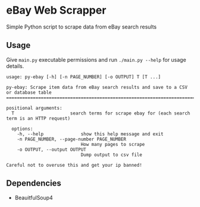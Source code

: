 # eBay Web Scrapper

Simple Python script to scrape data from eBay search results

## Usage

Give `main.py` executable permissions and run `./main.py --help` for usage details.

```
usage: py-ebay [-h] [-n PAGE_NUMBER] [-o OUTPUT] T [T ...]

py-ebay: Scrape item data from eBay search results and save to a CSV or database table
======================================================================================

positional arguments:
  T                     search terms for scrape ebay for (each search term is an HTTP request)

  options:
    -h, --help              show this help message and exit
    -n PAGE_NUMBER, --page-number PAGE_NUMBER 
                            How many pages to scrape
    -o OUTPUT, --output OUTPUT  
                            Dump output to csv file

Careful not to overuse this and get your ip banned!
```

## Dependencies

- BeauitfulSoup4


